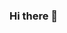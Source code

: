 ### Hi there 👋

<!--
**nicholasdiazjr509/nicholasdiazjr509** is a ✨ _special_ ✨ repository because its `README.md` (this file) appears on your GitHub profile.

Here are some ideas to get you started:

- 🔭 I’m currently working on creating a blog using Spring.
- 🌱 I’m currently learning how to secure our application in Spring using validation in our code.
- 🤔 I’m looking for help with ...
- 📫 How to reach me: nicholasdiazjr509@gmail.com and https://www.linkedin.com/in/nicholasdiazjr/

-->
